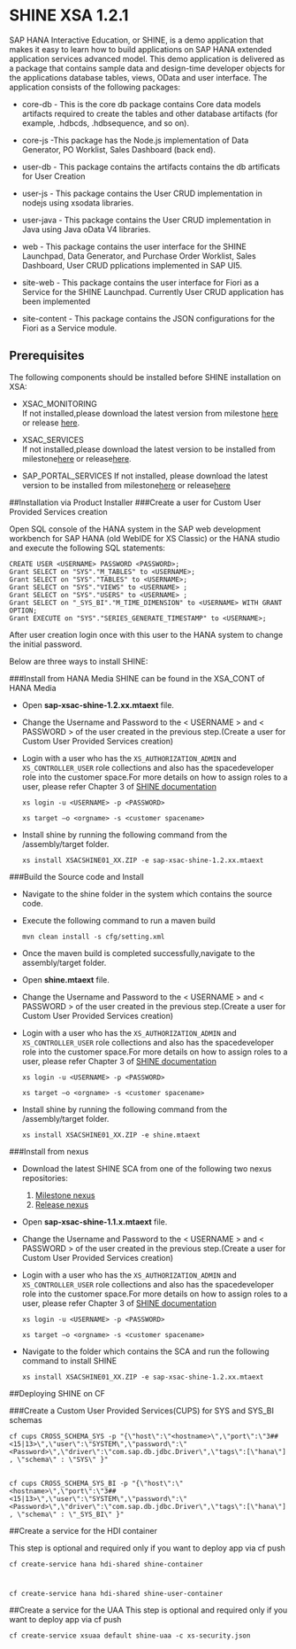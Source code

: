 SHINE XSA 1.2.1
===============
SAP HANA Interactive Education, or SHINE, is a demo application that makes it easy to learn how to build applications on SAP HANA extended application services advanced model. This demo application is delivered as a package that contains sample data and design-time developer objects for the applications database tables, views, OData and user interface.
The application consists of the following packages:



- core-db - This is the core db package contains Core data models artifacts required to create the tables and other database artifacts (for example, .hdbcds, .hdbsequence, and so on).


- core-js -This package has the Node.js implementation of Data Generator, PO Worklist, Sales Dashboard (back end).


- user-db - This package contains the artifacts contains the db artificats for User Creation 


- user-js - This package contains the User CRUD implementation in nodejs using xsodata libraries.

- user-java - This package contains the User CRUD implementation in Java using Java oData V4 libraries.

- web - This package contains the user interface for the SHINE Launchpad, Data Generator, and Purchase Order Worklist, Sales Dashboard, User CRUD pplications implemented in SAP UI5.

- site-web - This package contains the user interface for Fiori as a Service for the SHINE Launchpad. Currently User CRUD application has been implemented

- site-content - This package contains the JSON configurations for the Fiori as a Service module.

## Prerequisites
The following components should be installed before SHINE installation on XSA:

- XSAC_MONITORING   
If not installed,please download the latest version from milestone [here](http://nexus.wdf.sap.corp:8081/nexus/content/repositories/build.releases/com/sap/xsa/admin/sap-xsac-admin) or release [here](http://nexus.wdf.sap.corp:8081/nexus/content/repositories/build.milestones/com/sap/xsa/admin/sap-xsac-admin/).


- XSAC_SERVICES   
If not installed,please download the latest version to be installed from milestone[here](http://nexus.wdf.sap.corp:8081/nexus/content/repositories/deploy.milestones.xmake/com/sap/xs/jobscheduler/jobscheduler-assembly/ "here") or release[here](http://nexus.wdf.sap.corp:8081/nexus/content/repositories/build.releases.xmake/com/sap/xs/jobscheduler/jobscheduler-assembly/).

- SAP_PORTAL_SERVICES
If not installed, please download the latest version to be installed from milestone[here](http://nexus.wdf.sap.corp:8081/nexus/content/repositories/deploy.releases.xmake/com/sap/xs/sap/portal/services/sap-portal-services/) or release[here](http://nexus.wdf.sap.corp:8081/nexus/content/repositories/build.releases.xmake/com/sap/xs/sap/portal/services/sap-portal-services/)

##Installation via Product Installer 
###Create a user for Custom User Provided Services creation

Open SQL console of the HANA system in the SAP web development workbench for SAP HANA (old WebIDE for XS Classic) or the HANA studio and execute the following SQL statements:

    CREATE USER <USERNAME> PASSWORD <PASSWORD>;  
    Grant SELECT on "SYS"."M_TABLES" to <USERNAME>;
    Grant SELECT on "SYS"."TABLES" to <USERNAME>;
    Grant SELECT on "SYS"."VIEWS" to <USERNAME> ;
    Grant SELECT on "SYS"."USERS" to <USERNAME> ;
    Grant SELECT on "_SYS_BI"."M_TIME_DIMENSION" to <USERNAME> WITH GRANT OPTION;
    Grant EXECUTE on "SYS"."SERIES_GENERATE_TIMESTAMP" to <USERNAME>;
 
After user creation login once with this user to the HANA system to change the initial password.   



Below are three ways to install SHINE:

###Install from HANA Media
SHINE can be found in the XSA_CONT of HANA Media
- Open **sap-xsac-shine-1.2.xx.mtaext** file.

- Change the Username and Password to the < USERNAME > and < PASSWORD > of the user created in the previous step.(Create a user for Custom User Provided Services creation)

-  Login with a user who has the `XS_AUTHORIZATION_ADMIN` and `XS_CONTROLLER_USER` role collections and also has the spacedeveloper role into the customer space.For more details on how to assign roles to a user, please refer Chapter 3 of [SHINE documentation](http://help.sap.com/hana/SAP_HANA_Interactive_Education_SHINE_for_SAP_HANA_XS_Advanced_Model_en.pdf)

    `xs login -u <USERNAME> -p <PASSWORD>`   

     `xs target –o <orgname> -s <customer spacename>`
     
- Install shine by running the following command from the /assembly/target folder.


     `xs install XSACSHINE01_XX.ZIP -e sap-xsac-shine-1.2.xx.mtaext`

###Build the Source code and Install




- Navigate to the shine folder in the system which contains the source code.



- Execute the following command to run a maven build

    `mvn clean install -s cfg/setting.xml`

- Once the maven build is completed successfully,navigate to the assembly/target folder.

- Open **shine.mtaext** file.

- Change the Username and Password to the < USERNAME > and < PASSWORD > of the user created in the previous step.(Create a user for Custom User Provided Services creation)
-  Login with a user who has the `XS_AUTHORIZATION_ADMIN` and `XS_CONTROLLER_USER` role collections and also has the spacedeveloper role into the customer space.For more details on how to assign roles to a user, please refer Chapter 3 of [SHINE documentation](http://help.sap.com/hana/SAP_HANA_Interactive_Education_SHINE_for_SAP_HANA_XS_Advanced_Model_en.pdf)

    `xs login -u <USERNAME> -p <PASSWORD>`   

     `xs target –o <orgname> -s <customer spacename>`

- Install shine by running the following command from the /assembly/target folder.


     `xs install XSACSHINE01_XX.ZIP -e shine.mtaext`

###Install from nexus
- Download the latest SHINE SCA from one of the following two nexus repositories:
  1. [Milestone nexus](http://nexus.wdf.sap.corp:8081/nexus/content/repositories/deploy.milestones.xmake/com/sap/refapps/sap-xsac-shine/)
  2. [Release nexus](http://nexus.wdf.sap.corp:8081/nexus/content/repositories/deploy.releases.xmake/com/sap/refapps/sap-xsac-shine/)

- Open **sap-xsac-shine-1.1.x.mtaext** file.

- Change the Username and Password to the < USERNAME > and < PASSWORD > of the user created in the previous step.(Create a user for Custom User Provided Services creation)
-  Login with a user who has the `XS_AUTHORIZATION_ADMIN` and `XS_CONTROLLER_USER` role collections and also has the spacedeveloper role into the customer space.For more details on how to assign roles to a user, please refer Chapter 3 of [SHINE documentation](http://help.sap.com/hana/SAP_HANA_Interactive_Education_SHINE_for_SAP_HANA_XS_Advanced_Model_en.pdf)

    `xs login -u <USERNAME> -p <PASSWORD>`   

     `xs target –o <orgname> -s <customer spacename>`
     
- Navigate to the folder which contains the SCA and run the following command to install SHINE

     `xs install XSACSHINE01_XX.ZIP -e sap-xsac-shine-1.2.xx.mtaext `


##Deploying SHINE on CF



###Create a Custom User Provided Services(CUPS) for SYS and SYS_BI schemas


    cf cups CROSS_SCHEMA_SYS -p "{\"host\":\"<hostname>\",\"port\":\"3##<15|13>\",\"user\":\"SYSTEM\",\"password\":\"<Password>\",\"driver\":\"com.sap.db.jdbc.Driver\",\"tags\":[\"hana\"] , \"schema\" : \"SYS\" }"


##

     
    cf cups CROSS_SCHEMA_SYS_BI -p "{\"host\":\"<hostname>\",\"port\":\"3##<15|13>\",\"user\":\"SYSTEM\",\"password\":\"<Password>\",\"driver\":\"com.sap.db.jdbc.Driver\",\"tags\":[\"hana\"] , \"schema\" : \"_SYS_BI\" }"


##Create a service for the HDI container 

This step is optional and required only if you want to deploy app via cf push 
 


    cf create-service hana hdi-shared shine-container

#
    cf create-service hana hdi-shared shine-user-container

##Create a service for the UAA
This step is optional and required only if you want to deploy app via cf push

```
cf create-service xsuaa default shine-uaa -c xs-security.json
```









